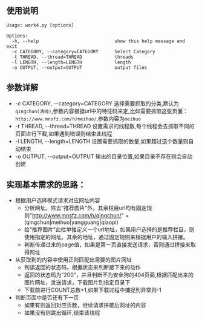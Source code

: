 ## 使用说明
    Usage: work4.py [options]
    
    Options:
      -h, --help                            show this help message and exit
      -c CATEGORY, --category=CATEGORY      Select Category
      -t THREAD, --thread=THREAD            threads
      -l LENGTH, --length=LENGTH            length
      -o OUTPUT, --output=OUTPUT            output files

## 参数详解
* -c CATEGORY, --category=CATEGORY 选择需要抓取的分类,默认为`qingchun(清纯)`,参数内容根据url中的特征码来定,比如需要抓取这张页面：`http://www.mnsfz.com/h/meihuo/`,参数内容为`meihuo`
* -t THREAD, --thread=THREAD 设置需求的线程数,每个线程会去抓取不同的页面进行下载,如果遇到错误则结束此线程
* -l LENGTH, --length=LENGTH 设置需要抓取的数量,如果超过这个数量则自动结束
* -o OUTPUT, --output=OUTPUT 输出的目录位置,如果目录不存在则会自动创建

## 实现基本需求的思路：
* 根据用户选择模式请求对应网址内容
	* 分析网址。除去“推荐图片”外，其余栏目url均有固定规则"http://www.mnsfz.com/h/qingchun/" + (qingchun|meihuo|yangguang|qiaopi)
	* 给“推荐图片”此栏单独定义一个url地址，如果用户选择的是推荐栏目，则使用指定的网址。其余的地址，通过固定规则来根据用户的输入拼接。
	* 判断传递过来的page值，如果是第一页直接发送请求，否则通过拼接来取得网址
*  从获取到的内容中使用正则匹配出需要的图片网址
	* 判读返回的状态码，根据状态来判断接下来的动作
	* 返回的状态码为“200”，并且判断不为安全狗的404页面,根据匹配出来的图片网址，发送请求，下载图片到指定目录下
	* 下载前进行COUNT总数+1,如果下载过程中捕捉到异常则-1
* 判断页面中是否还有下一页
	* 如果有则返回对应页数，继续请求拼接后网址的内容
	* 如果没有则跳出循环,结束该线程
